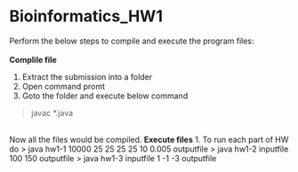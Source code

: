 # Bioinformatics_HW1

Perform the below steps to compile and execute the program files:
<br>
<br>
<B> Complile file</B>
1. Extract the submission into a folder
2. Open command promt
3. Goto the folder and execute below command
> javac *.java
</br>
Now all the files would be compiled. 
<B>Execute files</B>
1. To run each part of HW do
> java hw1-1 10000 25 25 25 25 10 0.005 outputfile
> java hw1-2 inputfile 100 150 outputfile
> java hw1-3 inputfile 1 -1 -3 outputfile
